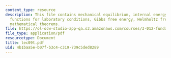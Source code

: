 ```yaml
---
content_type: resource
description: This file contains mechanical equilibrium, internal energy, thermodynamic
  functions for laboratory conditions, Gibbs free energy, Helmholtz free energy and
  mathematical theorems.
file: https://ol-ocw-studio-app-qa.s3.amazonaws.com/courses/3-012-fundamentals-of-materials-science-fall-2005/4b1baa5eb07fb3c4c319739c5ded8289_lec09t.pdf
file_type: application/pdf
resourcetype: Document
title: lec09t.pdf
uid: 4b1baa5e-b07f-b3c4-c319-739c5ded8289
---
```

